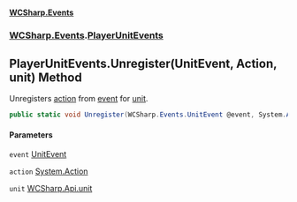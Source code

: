 #### [WCSharp.Events](README.md 'README')
### [WCSharp.Events](WCSharp.Events.md 'WCSharp.Events').[PlayerUnitEvents](WCSharp.Events.PlayerUnitEvents.md 'WCSharp.Events.PlayerUnitEvents')

## PlayerUnitEvents.Unregister(UnitEvent, Action, unit) Method

Unregisters [action](WCSharp.Events.PlayerUnitEvents.Unregister(WCSharp.Events.UnitEvent,System.Action,WCSharp.Api.unit).md#WCSharp.Events.PlayerUnitEvents.Unregister(WCSharp.Events.UnitEvent,System.Action,WCSharp.Api.unit).action 'WCSharp.Events.PlayerUnitEvents.Unregister(WCSharp.Events.UnitEvent, System.Action, WCSharp.Api.unit).action') from [event](WCSharp.Events.PlayerUnitEvents.Unregister(WCSharp.Events.UnitEvent,System.Action,WCSharp.Api.unit).md#WCSharp.Events.PlayerUnitEvents.Unregister(WCSharp.Events.UnitEvent,System.Action,WCSharp.Api.unit).event 'WCSharp.Events.PlayerUnitEvents.Unregister(WCSharp.Events.UnitEvent, System.Action, WCSharp.Api.unit).event') for [unit](WCSharp.Events.PlayerUnitEvents.Unregister(WCSharp.Events.UnitEvent,System.Action,WCSharp.Api.unit).md#WCSharp.Events.PlayerUnitEvents.Unregister(WCSharp.Events.UnitEvent,System.Action,WCSharp.Api.unit).unit 'WCSharp.Events.PlayerUnitEvents.Unregister(WCSharp.Events.UnitEvent, System.Action, WCSharp.Api.unit).unit').

```csharp
public static void Unregister(WCSharp.Events.UnitEvent @event, System.Action action, WCSharp.Api.unit unit);
```
#### Parameters

<a name='WCSharp.Events.PlayerUnitEvents.Unregister(WCSharp.Events.UnitEvent,System.Action,WCSharp.Api.unit).event'></a>

`event` [UnitEvent](WCSharp.Events.UnitEvent.md 'WCSharp.Events.UnitEvent')

<a name='WCSharp.Events.PlayerUnitEvents.Unregister(WCSharp.Events.UnitEvent,System.Action,WCSharp.Api.unit).action'></a>

`action` [System.Action](https://docs.microsoft.com/en-us/dotnet/api/System.Action 'System.Action')

<a name='WCSharp.Events.PlayerUnitEvents.Unregister(WCSharp.Events.UnitEvent,System.Action,WCSharp.Api.unit).unit'></a>

`unit` [WCSharp.Api.unit](https://docs.microsoft.com/en-us/dotnet/api/WCSharp.Api.unit 'WCSharp.Api.unit')